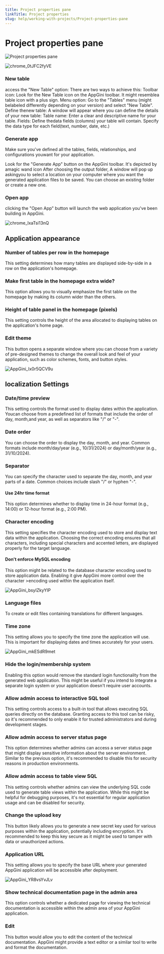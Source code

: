 ```yaml
---
title: Project properties pane
linkTitle: Project properties
slug: help/working-with-projects/Project-properties-pane
---
```


# Project properties pane

![Project properties pane](https://bigprof.com/appgini/sites/default/files/appgini-project-pane.png)




![chrome_0tJFC2fyVE](https://github.com/bigprof-software/appgini-docs/assets/168858457/a209b0e8-d4fc-4271-bee6-9c9174d9b359)


### New table
access the "New Table" option:
There are two ways to achieve this:
Toolbar icon:
Look for the New Table icon on the AppGini toolbar. It might resemblea table icon with a plus sign.
Menu option: Go to the "Tables" menu (might belabeled differently depending on your version) and select "New Table".
Define thenew table: A window will appear where you can define the details of your new table:
Table name: Enter a clear and descriptive name for your table.
Fields: Define thedata fields (columns) your table will contain. Specify the data type for each field(text, number, date, etc.)

### Generate app
Make sure you've defined all the tables, fields, relationships, and configurations youwant for your application.

Look for the "Generate App" button on the AppGini toolbar. It's depicted by amagic wand icon
After choosing the output folder, A window will pop up askingyou to select a location on your computer where you want the generated
application files to be saved. You can choose an existing folder or create a new one.

### Open app
clicking the "Open App" button will launch the web application you've been building in AppGini.



![chrome_lxaTsi13nQ](https://github.com/bigprof-software/appgini-docs/assets/168858457/fe10000a-bfd0-4b48-b2d8-6e044e4f4488)


## Application appearance
### Number of tables per row in the homepage
This setting determines how many tables are displayed side-by-side in a row on the application's homepage.

### Make first table in the homepage extra wide?
This option allows you to visually emphasize the first table on the homepage by making its column wider than the others.

### Height of table panel in the homepage (pixels)
This setting controls the height of the area allocated to displaying tables on the application's home page.

### Edit theme
This button opens a separate window where you can choose from a variety of pre-designed themes to change the overall look and feel of your application, such as color schemes, fonts, and button styles.


![AppGini_Ix0r5QCV9u](https://github.com/bigprof-software/appgini-docs/assets/168858457/bc013653-b1c9-494c-8bc0-61eddf8d428b)

## localization Settings
### Date/time preview 
This setting controls the format used to display dates within the application. Youcan choose from a predefined list of formats that include the order of day, month,and year, as well as separators like "/" or "-".

### Date order
You can choose the order to display the day, month, and year. Common formats include month/day/year
(e.g., 10/31/2024) or day/month/year (e.g., 31/10/2024).

### Separator
You can specify the character used to separate the day, month, and year parts of a date.
Common choices include slash "/" or hyphen "-".

#### Use 24hr time format
This option determines whether to display time in 24-hour format
(e.g., 14:00) or 12-hour format (e.g., 2:00 PM).


### Character encoding
This setting specifies the character encoding used to store and display text data within the application. Choosing the correct encoding ensures that all characters, including special characters and accented letters, are displayed properly for the target language.

#### Don't enforce MySQL encoding
This option might be related to the database character encoding used to store application data. Enabling it give AppGini more control over the character >encoding used within the application itself.

![AppGini_bsyIZkyYIP](https://github.com/bigprof-software/appgini-docs/assets/168858457/31ccb77a-26e9-40a4-9f31-1168be2c3dca)
### Language files
To create or edit files containing translations for different languages.

### Time zone
This setting allows you to specify the time zone the application will use. This is important for displaying dates and times accurately for your users.


![AppGini_mkESdR9met](https://github.com/bigprof-software/appgini-docs/assets/168858457/7f59ca35-ee27-4b63-8d3f-6d0a99482078)

### Hide the login/membership system
Enabling this option would remove the standard login functionality from the generated web application. This might be useful if you intend to integrate a separate login system or your application doesn't require user accounts.

### Allow admin access to interactive SQL tool
This setting controls access to a built-in tool that allows executing SQL queries directly on the database. Granting access to this tool can be risky, so it's recommended to only enable it for trusted administrators and during development stages.

### Allow admin access to server status page
This option determines whether admins can access a server status page that might display sensitive information about the server environment. Similar to the previous option, it's recommended to disable this for security reasons in production environments.

### Allow admin access to table view SQL
This setting controls whether admins can view the underlying SQL code used to generate table views within the application.  While this might be helpful for debugging purposes, it's not essential for regular application usage and can be disabled for security.

### Change the upload key
This button likely allows you to generate a new secret key used for various purposes within the application, potentially including encryption. It's recommended to keep this key secure as it might be used to tamper with data or unauthorized actions.

### Application URL
This setting allows you to specify the base URL where your generated AppGini application will be accessible after deployment.

![AppGini_YR8vsYvJLv](https://github.com/bigprof-software/appgini-docs/assets/168858457/4b107d4d-bac9-4621-a83a-0dbac4fda3fb)


### Show technical documentation page in the admin area
This option controls whether a dedicated page for viewing the technical documentation is accessible within the admin area of your AppGini application.

### Edit
This button would allow you to edit the content of the technical documentation. AppGini might provide a text editor or a similar tool to write and format the documentation.






